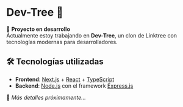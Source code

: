 # Dev-Tree 🌱  

🚀 **Proyecto en desarrollo**  
Actualmente estoy trabajando en **Dev-Tree**, un clon de Linktree con tecnologías modernas para desarrolladores.  

## 🛠 Tecnologías utilizadas  
- **Frontend**: [Next.js](https://nextjs.org/) + [React](https://react.dev/) + [TypeScript](https://www.typescriptlang.org/)  
- **Backend**: [Node.js](https://nodejs.org/) con el framework [Express.js](https://expressjs.com/)  

📌 _Más detalles próximamente..._
